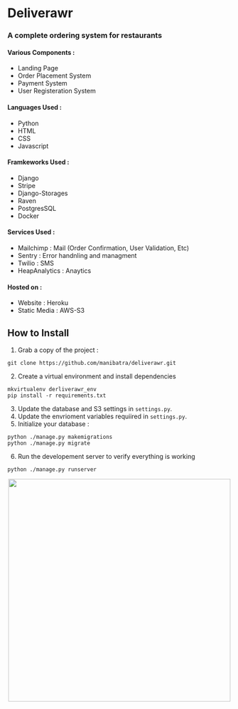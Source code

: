 # Deliverawr

### A complete ordering system for restaurants

#### Various Components : 
- Landing Page
- Order Placement System
- Payment System
- User Registeration System

#### Languages Used : 
- Python
- HTML
- CSS
- Javascript

#### Framkeworks Used : 
- Django
- Stripe
- Django-Storages
- Raven
- PostgresSQL
- Docker

#### Services Used :
- Mailchimp : Mail (Order Confirmation, User Validation, Etc)
- Sentry : Error handnling and managment
- Twilio : SMS 
- HeapAnalytics : Anaytics

#### Hosted on : 
- Website : Heroku
- Static Media : AWS-S3

## How to Install 

1. Grab a copy of the project : 

```
git clone https://github.com/manibatra/deliverawr.git
```
2. Create a virtual environment and install dependencies
```
mkvirtualenv derliverawr_env
pip install -r requirements.txt
```
3. Update the database and S3 settings in `settings.py`.
4. Update the envrioment variables requiired in `settings.py`.
5. Initialize your database : 
```
python ./manage.py makemigrations
python ./manage.py migrate
```
6. Run the developement server to verify everything is working
```
python ./manage.py runserver
```


<div style="text-align:center"><img src="http://i.imgur.com/Dew7NwG.png" width="500"></div>
